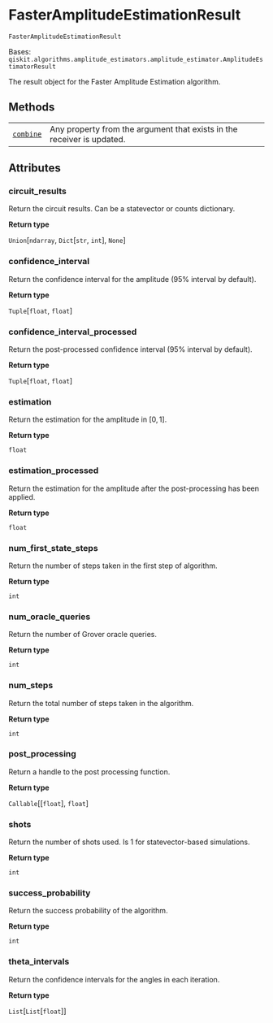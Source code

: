 # FasterAmplitudeEstimationResult



`FasterAmplitudeEstimationResult`

Bases: `qiskit.algorithms.amplitude_estimators.amplitude_estimator.AmplitudeEstimatorResult`

The result object for the Faster Amplitude Estimation algorithm.

## Methods

|                                                                                                                                                                                              |                                                                        |
| -------------------------------------------------------------------------------------------------------------------------------------------------------------------------------------------- | ---------------------------------------------------------------------- |
| [`combine`](qiskit.algorithms.FasterAmplitudeEstimationResult.combine#qiskit.algorithms.FasterAmplitudeEstimationResult.combine "qiskit.algorithms.FasterAmplitudeEstimationResult.combine") | Any property from the argument that exists in the receiver is updated. |

## Attributes



### circuit\_results

Return the circuit results. Can be a statevector or counts dictionary.

**Return type**

`Union`\[`ndarray`, `Dict`\[`str`, `int`], `None`]



### confidence\_interval

Return the confidence interval for the amplitude (95% interval by default).

**Return type**

`Tuple`\[`float`, `float`]



### confidence\_interval\_processed

Return the post-processed confidence interval (95% interval by default).

**Return type**

`Tuple`\[`float`, `float`]



### estimation

Return the estimation for the amplitude in $[0, 1]$.

**Return type**

`float`



### estimation\_processed

Return the estimation for the amplitude after the post-processing has been applied.

**Return type**

`float`



### num\_first\_state\_steps

Return the number of steps taken in the first step of algorithm.

**Return type**

`int`



### num\_oracle\_queries

Return the number of Grover oracle queries.

**Return type**

`int`



### num\_steps

Return the total number of steps taken in the algorithm.

**Return type**

`int`



### post\_processing

Return a handle to the post processing function.

**Return type**

`Callable`\[\[`float`], `float`]



### shots

Return the number of shots used. Is 1 for statevector-based simulations.

**Return type**

`int`



### success\_probability

Return the success probability of the algorithm.

**Return type**

`int`



### theta\_intervals

Return the confidence intervals for the angles in each iteration.

**Return type**

`List`\[`List`\[`float`]]
